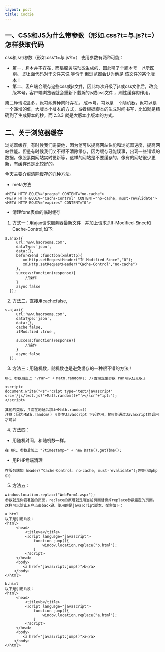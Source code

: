 ```yaml
---
layout: post
title: Cookie
---
```


## 一、CSS和JS为什么带参数（形如.css?t=与.js?t=）怎样获取代码

css和js带参数（形如.css?t=与.js?t=） 
使用参数有两种可能： 
- 第一、脚本并不存在，而是服务端动态生成的，因此带了个版本号，以示区别。 即上面代码对于文件来说 等价于 但浏览器会认为他是 该文件的某个版本！ 
- 第二、客户端会缓存这些css或js文件，因此每次升级了js或css文件后，改变版本号，客户端浏览器就会重新下载新的js或css文件 ，刷性缓存的作用。 

第二种情况最多，也可能两种同时存在。 
版本号，可以是一个随机数，也可以是一个递增的值，大版本小版本的方式，或者根据脚本的生成时间书写，比如就是精确到了生成脚本的秒，而 2.3.3 就是大版本小版本的方式。

## 二、关于浏览器缓存

浏览器缓存，有时候我们需要他，因为他可以提高网站性能和浏览器速度，提高网站性能。但是有时候我们又不得不清除缓存，因为缓存可能误事，出现一些错误的数据。像股票类网站实时更新等，这样的网站是不要缓存的，像有的网站很少更新，有缓存还是比较好的。

今天主要介绍清除缓存的几种方法。

- meta方法

```
<META HTTP-EQUIV="pragma" CONTENT="no-cache"> 
<META HTTP-EQUIV="Cache-Control" CONTENT="no-cache, must-revalidate"> 
<META HTTP-EQUIV="expires" CONTENT="0">
```

- 清理form表单的临时缓存 
1. 方式一：用ajax请求服务器最新文件，并加上请求头If-Modified-Since和Cache-Control,如下:

```
$.ajax({
     url:'www.haorooms.com',
     dataType:'json',
     data:{},
     beforeSend :function(xmlHttp){ 
        xmlHttp.setRequestHeader("If-Modified-Since","0"); 
        xmlHttp.setRequestHeader("Cache-Control","no-cache");
     },
     success:function(response){
         //操作
     }
     async:false
  });
```

2. 方法二，直接用cache:false,

```
$.ajax({
     url:'www.haorooms.com',
     dataType:'json',
     data:{},
     cache:false, 
     ifModified :true ,

     success:function(response){
         //操作
     }
     async:false
  });
```

3. 方法三：用随机数，随机数也是避免缓存的一种很不错的方法！

```
URL 参数后加上 "?ran=" + Math.random(); //当然这里参数 ran可以任意取了

<script> 
document.write("<s"+"cript type='text/javascript' src='/js/test.js?"+Math.random()+"'></scr"+"ipt>"); 
</script>

其他的类似，只需在地址后加上+Math.random() 
注意：因为Math.random() 只能在Javascript 下起作用，故只能通过Javascript的调用才可以
```
 
4. 方法四：
- 用随机时间，和随机数一样。

```
在 URL 参数后加上 "?timestamp=" + new Date().getTime();
```
- 用PHP后端清理

```
在服务端加 header("Cache-Control: no-cache, must-revalidate");等等(如php中)
```

5. 方法五：
```
window.location.replace("WebForm1.aspx");   
参数就是你要覆盖的页面，replace的原理就是用当前页面替换掉replace参数指定的页面。   
这样可以防止用户点击back键。使用的是javascript脚本，举例如下： 

a.html 
以下是引用片段： 
<html> 
     <head> 
         <title>a</title>      
         <script language="javascript"> 
             function jump(){ 
                 window.location.replace("b.html"); 
             } 
         </script> 
     </head> 
     <body> 
        <a href="javascript:jump()">b</a> 
    </body> 
</html>  

b.html 
以下是引用片段： 
<html> 
     <head> 
         <title>b</title>      
         <script language="javascript"> 
             function jump(){ 
                 window.location.replace("a.html"); 
             } 
         </script> 
     </head> 
     <body> 
        <a href="javascript:jump()">a</a> 
    </body> 
</html>
```
